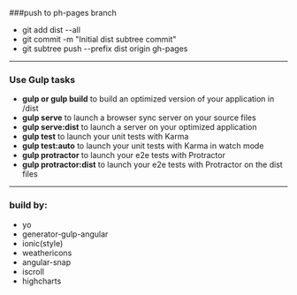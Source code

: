 ###push to ph-pages branch

- git add dist --all
- git commit -m "Initial dist subtree commit"
- git subtree push --prefix dist origin gh-pages


-----------------------------------------------------------------------------

### Use Gulp tasks

- **gulp or gulp build** to build an optimized version of your application in /dist
- **gulp serve** to launch a browser sync server on your source files
- **gulp serve:dist** to launch a server on your optimized application
- **gulp test** to launch your unit tests with Karma
- **gulp test:auto** to launch your unit tests with Karma in watch mode
- **gulp protractor** to launch your e2e tests with Protractor
- **gulp protractor:dist** to launch your e2e tests with Protractor on the dist files

--------------------------------------

### build by:

- yo
- generator-gulp-angular
- ionic(style)
- weathericons
- angular-snap
- iscroll
- highcharts
